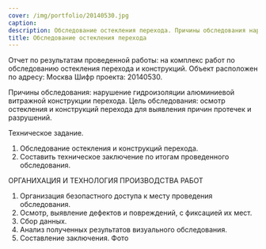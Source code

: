 ```yaml
---
cover: /img/portfolio/20140530.jpg
caption: 
description: Обследование остекления перехода. Причины обследования нарушение гидроизоляции алюминиевой витражной конструкции перехода. 
title: Обследование остекления перехода
---
```


Отчет по результатам проведенной работы:
на комплекс работ по обследованию остекления перехода и конструкций.
Объект расположен по адресу: Москва 
Шифр проекта: 20140530.	

Причины обследования: нарушение гидроизоляции алюминиевой витражной конструкции перехода. 
Цель обследования: осмотр остекления и конструкций перехода для выявления причин протечек и разрушений.

Техническое задание.
1.	Обследование остекления и конструкций перехода.
2.	Составить техническое заключение по итогам проведенного обследования.

ОРГАНИХАЦИЯ И ТЕХНОЛОГИЯ ПРОИЗВОДСТВА РАБОТ
1.	Организация безопастного доступа к месту проведения обследования.
2.	Осмотр, выявление дефектов и повреждений, с фиксацией их мест.
3.	Сбор данных.
4.	Анализ полученных результатов визуального обследования.
5.	Составление заключения.
Фото 
